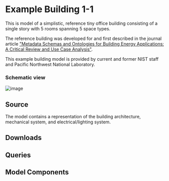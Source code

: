 # Example Building 1-1

This is model of a simplistic, reference tiny office building consisting of a single story with 5 rooms spanning 5 space types.

The reference building was developed for and first described in the journal article ["Metadata Schemas and Ontologies for Building Energy Applications: A Critical Review and Use Case Analysis"](https://doi.org/10.3390/en14072024).

This example building model is provided by current and former NIST staff and Pacific Northwest National Laboratory.

### Schematic view

![image](https://github.com/steveraysteveray/models.open223.info/assets/1130189/a586b8cd-c699-42c1-9b49-0c3f8a81de55)

## Source

The model contains a representation of the building architecture, mechanical system, and electrical/lighting system.

## Downloads

## Queries

## Model Components
